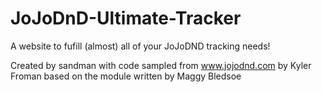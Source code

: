 # JoJoDnD-Ultimate-Tracker
A website to fufill (almost) all of your JoJoDND tracking needs!

Created by sandman with code sampled from www.jojodnd.com by Kyler Froman based on the module written by Maggy Bledsoe
